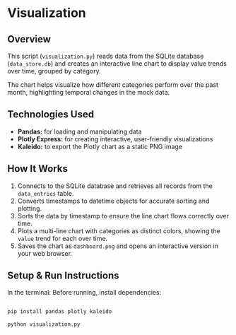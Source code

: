 # Visualization

## Overview

This script (`visualization.py`) reads data from the SQLite database (`data_store.db`) and creates an interactive line chart to display value trends over time, grouped by category.

The chart helps visualize how different categories perform over the past month, highlighting temporal changes in the mock data.

## Technologies Used

- **Pandas:** for loading and manipulating data  
- **Plotly Express:** for creating interactive, user-friendly visualizations  
- **Kaleido:** to export the Plotly chart as a static PNG image  

## How It Works

1. Connects to the SQLite database and retrieves all records from the `data_entries` table.  
2. Converts timestamps to datetime objects for accurate sorting and plotting.  
3. Sorts the data by timestamp to ensure the line chart flows correctly over time.  
4. Plots a multi-line chart with categories as distinct colors, showing the `value` trend for each over time.  
5. Saves the chart as `dashboard.png` and opens an interactive version in your web browser.

## Setup & Run Instructions
In the terminal:
Before running, install dependencies:

```bash

pip install pandas plotly kaleido 
```

```bash
python visualization.py
